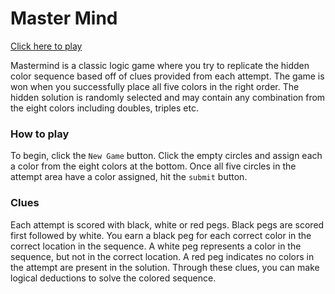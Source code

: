 # Master Mind


[Click here to play](https://lennerblom.github.io/master-mind)

Mastermind is a classic logic game where you try to replicate the hidden color sequence based off of clues provided from each attempt.  The game is won when you successfully place all five colors in the right order.  The hidden solution is randomly selected and may contain any combination from the eight colors including doubles, triples etc.

### How to play

To begin, click the `New Game` button.  Click the empty circles and assign each a color from the eight colors at the bottom.  Once all five circles in the attempt area have a color assigned, hit the `submit` button.

### Clues
Each attempt is scored with  black, white or red pegs.  Black pegs are scored first followed by white.  You earn a black peg for each correct color in the correct location in the sequence.  A white peg represents a color in the sequence, but not in the correct location.  A red peg indicates no colors in the attempt are present in the solution.  Through these clues, you can make logical deductions to solve the colored sequence.
